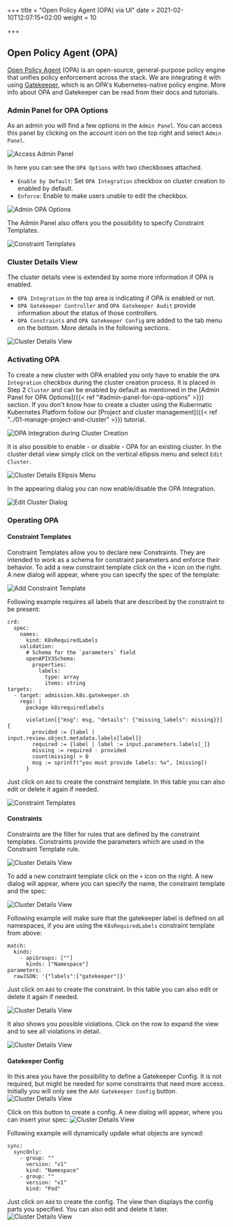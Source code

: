 +++
title = "Open Policy Agent (OPA) via UI"
date = 2021-02-10T12:07:15+02:00
weight = 10

+++

## Open Policy Agent (OPA)

[Open Policy Agent](https://www.openpolicyagent.org/) (OPA) is an open-source, general-purpose policy engine that unifies policy enforcement across the stack. We are integrating it with using [Gatekeeper](https://github.com/open-policy-agent/gatekeeper), which is an OPA's Kubernetes-native policy engine. More info about OPA and Gatekeeper can be read from their docs and tutorials.


### Admin Panel for OPA Options

As an admin you will find a few options in the `Admin Panel`. You can access this panel by clicking on the account icon on the top right and select `Admin Panel`.

![Access Admin Panel](admin.png)

In here you can see the `OPA Options` with two checkboxes attached.
- `Enable by Default`: Set `OPA Integration` checkbox on cluster creation to enabled by default. 
- `Enforce`: Enable to make users unable to edit the checkbox.

![Admin OPA Options](admin-options.png)

The Admin Panel also offers you the possibility to specify Constraint Templates.

![Constraint Templates](admin-ct.png)


### Cluster Details View

The cluster details view is extended by some more information if OPA is enabled.
- `OPA Integration` in the top area is indicating if OPA is enabled or not.
- `OPA Gatekeeper Controller` and `OPA Gatekeeper Audit` provide information about the status of those controllers.
- `OPA Constraints` and `OPA Gatekeeper Config` are added to the tab menu on the bottom. More details in the following sections.

![Cluster Details View](cluster-overview.png)


### Activating OPA

To create a new cluster with OPA enabled you only have to enable the `OPA Integration` checkbox during the cluster creation process. It is placed in Step 2 `Cluster` and can be enabled by default as mentioned in the [Admin Panel for OPA Options]({{< ref "#admin-panel-for-opa-options" >}}) section. 
If you don't know how to create a cluster using the Kubermatic Kubernetes Platform follow our [Project and cluster management]({{< ref "../01-manage-project-and-cluster" >}}) tutorial.

![OPA Integration during Cluster Creation](wizard.png)

It is also possible to enable - or disable - OPA for an existing cluster. In the cluster detail view simply click on the vertical ellipsis menu and select `Edit Cluster`.

![Cluster Details Ellipsis Menu](edit-cluster.png)

In the appearing dialog you can now enable/disable the OPA Integration. 

![Edit Cluster Dialog](edit-cluster-dialog.png)


### Operating OPA

#### Constraint Templates

Constraint Templates allow you to declare new Constraints. They are intended to work as a schema for constraint parameters and enforce their behavior.
To add a new constraint template click on the `+` icon on the right. A new dialog will appear, where you can specify the spec of the template:

![Add Constraint Template](admin-add-ct.png)

Following example requires all labels that are described by the constraint to be present:
```
crd:
  spec:
    names:
      kind: K8sRequiredLabels
    validation:
      # Schema for the `parameters` field
      openAPIV3Schema:
        properties:
          labels:
            type: array
            items: string
targets:
  - target: admission.k8s.gatekeeper.sh
    rego: |
      package k8srequiredlabels

      violation[{"msg": msg, "details": {"missing_labels": missing}}] {
        provided := {label | input.review.object.metadata.labels[label]}
        required := {label | label := input.parameters.labels[_]}
        missing := required - provided
        count(missing) > 0
        msg := sprintf("you must provide labels: %v", [missing])
      }
```

Just click on `Add` to create the constraint template. In this table you can also edit or delete it again if needed.

![Constraint Templates](admin-ct-overview.png)


#### Constraints

Constraints are the filler for rules that are defined by the constraint templates. Constraints provide the parameters which are used in the Constraint Template rule. 

![Cluster Details View](constraints.png)

To add a new constraint template click on the `+` icon on the right. A new dialog will appear, where you can specify the name, the constraint template and the spec:

![Cluster Details View](add-constraint.png)

Following example will make sure that the gatekeeper label is defined on all namespaces, if you are using the `K8sRequiredLabels` constraint template from above:
```
match:
  kinds:
    - apiGroups: [""]
      kinds: ["Namespace"]
parameters:
  rawJSON: '{"labels":["gatekeeper"]}'
```

Just click on `Add` to create the constraint. In this table you can also edit or delete it again if needed.

![Cluster Details View](constraints-overview.png)

It also shows you possible violations. Click on the row to expand the view and to see all violations in detail.

![Cluster Details View](constraints-violations.png)


#### Gatekeeper Config

In this area you have the possibility to define a Gatekeeper Config. It is not required, but might be needed for some constraints that need more access.
Initially you will only see the `Add Gatekeeper Config` button. 
![Cluster Details View](config.png)

Click on this button to create a config. A new dialog will appear, where you can insert your spec:
![Cluster Details View](add-config.png)

Following example will dynamically update what objects are synced:
```
sync:
  syncOnly:
    - group: ""
      version: "v1"
      kind: "Namespace"
    - group: ""
      version: "v1"
      kind: "Pod"
```

Just click on `Add` to create the config. The view then displays the config parts you specified. You can also edit and delete it later.
![Cluster Details View](config-overview.png)
